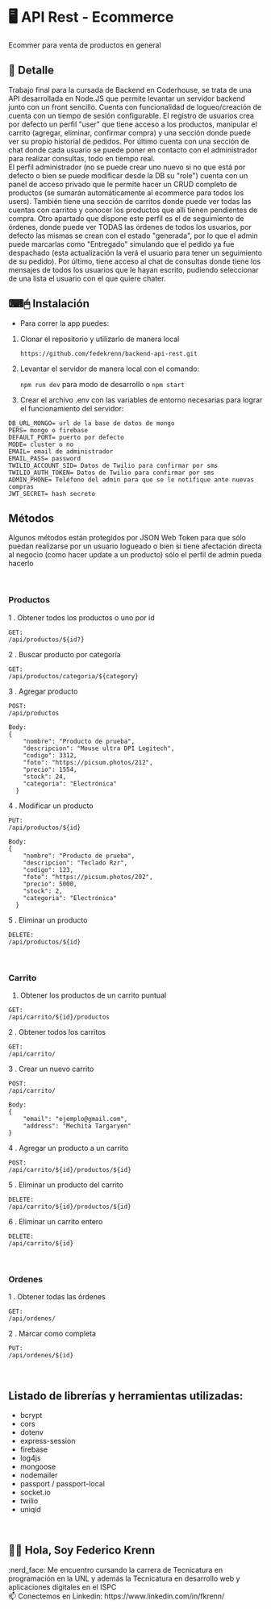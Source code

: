 # 🖥️ API Rest - Ecommerce

Ecommer para venta de productos en general

## 📝 Detalle
Trabajo final para la cursada de Backend en Coderhouse, se trata de una API desarrollada en Node.JS que permite levantar un servidor backend junto con un front sencillo. 
Cuenta con funcionalidad de logueo/creación de cuenta con un tiempo de sesión configurable. El registro de usuarios crea por defecto un perfil "user" que tiene acceso 
a los productos, manipular el carrito (agregar, eliminar, confirmar compra) y una sección donde puede ver su propio historial de pedidos. Por último cuenta con una 
sección de chat donde cada usuario se puede poner en contacto con el administrador para realizar consultas, todo en tiempo real.
<br>
El perfil administrador (no se puede crear uno nuevo si no que está por defecto o bien se puede modificar desde la DB su "role") cuenta con un panel de acceso privado
que le permite hacer un CRUD completo de productos (se sumarán automáticamente al ecommerce para todos los users). También tiene una sección de carritos donde puede 
ver todas las cuentas con carritos y conocer los productos que allí tienen pendientes de compra. Otro apartado que dispone este perfil es el de seguimiento de órdenes,
donde puede ver TODAS las órdenes de todos los usuarios, por defecto las mismas se crean con el estado "generada", por lo que el admin puede marcarlas como "Entregado"
simulando que el pedido ya fue despachado (esta actualización la verá el usuario para tener un seguimiento de su pedido). Por último, tiene acceso al chat de consultas 
donde tiene los mensajes de todos los usuarios que le hayan escrito, pudiendo seleccionar de una lista el usuario con el que quiere chater.


## ⌨🖱 Instalación
- Para correr la app puedes:

1. Clonar el repositorio y utilizarlo de manera local

    `https://github.com/fedekrenn/backend-api-rest.git`
    
2. Levantar el servidor de manera local con el comando:

    `npm run dev` para modo de desarrollo o `npm start`
    
3. Crear el archivo .env con las variables de entorno necesarias para lograr el funcionamiento del servidor:

```
DB_URL_MONGO= url de la base de datos de mongo
PERS= mongo o firebase
DEFAULT_PORT= puerto por defecto
MODE= cluster o no 
EMAIL= email de administrador
EMAIL_PASS= password
TWILIO_ACCOUNT_SID= Datos de Twilio para confirmar por sms
TWILIO_AUTH_TOKEN= Datos de Twilio para confirmar por sms
ADMIN_PHONE= Teléfono del admin para que se le notifique ante nuevas compras
JWT_SECRET= hash secreto
```

## Métodos
Algunos métodos están protegidos por JSON Web Token para que sólo puedan realizarse por un usuario logueado o bien si tiene afectación directa al negocio (como hacer
update a un producto) sólo el perfil de admin pueda hacerlo

<br>

### Productos

1 . Obtener todos los productos o uno por id
```
GET:
/api/productos/${id?}
```
2 . Buscar producto por categoría
```
GET:
/api/productos/categoria/${category}
```
3 . Agregar producto
```
POST:
/api/productos

Body:
{
    "nombre": "Producto de prueba",
    "descripcion": "Mouse ultra DPI Logitech",
    "codigo": 3312,
    "foto": "https://picsum.photos/212",
    "precio": 1554,
    "stock": 24,
    "categoria": "Electrónica"
  }
```
4 . Modificar un producto
```
PUT:
/api/productos/${id}

Body:
{
    "nombre": "Producto de prueba",
    "descripcion": "Teclado Rzr",
    "codigo": 123,
    "foto": "https://picsum.photos/202",
    "precio": 5000,
    "stock": 2,
    "categoria": "Electrónica"
  }
```
5 . Eliminar un producto
```
DELETE:
/api/productos/${id}
```
<br>

### Carrito

1. Obtener los productos de un carrito puntual
```
GET:
/api/carrito/${id}/productos
```
2 . Obtener todos los carritos
```
GET:
/api/carrito/
```
3 . Crear un nuevo carrito
```
POST:
/api/carrito/

Body:
{
    "email": "ejemplo@gmail.com",
    "address": "Mechita Targaryen"
}
```
4 . Agregar un producto a un carrito
```
POST:
/api/carrito/${id}/productos/${id}
```
5 . Eliminar un producto del carrito
```
DELETE:
/api/carrito/${id}/productos/${id}

```
6 . Eliminar un carrito entero
```
DELETE:
/api/carrito/${id}
```
<br>

### Ordenes
   
1 . Obtener todas las órdenes
```
GET:
/api/ordenes/
```
2 . Marcar como completa
```
PUT:
/api/ordenes/${id}
```
<br>

## Listado de librerías y herramientas utilizadas:
- bcrypt
- cors
- dotenv
- express-session
- firebase
- log4js
- mongoose
- nodemailer
- passport / passport-local
- socket.io
- twilio
- uniqid

<br>


<h2>🙋‍♂️ Hola, Soy Federico Krenn</h2>
:nerd_face: Me encuentro cursando la carrera de Tecnicatura en programación en la UNL y además la Tecnicatura en desarrollo web y aplicaciones digitales 
en el ISPC
<br>
📫 Conectemos en Linkedin: https://www.linkedin.com/in/fkrenn/

